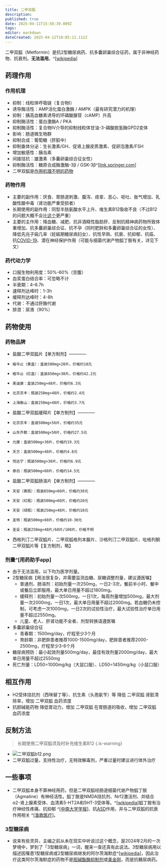 ```yaml
---
title: 二甲双胍
description: 
published: true
date: 2025-04-11T15:58:39.009Z
tags: 
editor: markdown
dateCreated: 2025-04-12T10:05:12.112Z
---
```


二甲双胍（Metformin）是抗2型糖尿病药、抗多囊卵巢综合征药，属于非神经药物、抗衰剂。**无法滥用**。^[[wikipedia](https://en.wikipedia.org/wiki/Metformin)]
## 药理作用
### 作用机理
- 抑制：线粒体呼吸链（复合物I）
- 诱导酶活性：AMP活化蛋白激酶 / AMPK（最有研究潜力的机理）
- 抑制：胰高血糖素诱导的环磷酸腺苷（cAMP）升高
- 抑制酶活性：蛋白激酶A / PKA
- 抑制酶活性：复合物IV介导的抑制线粒体甘油-3-磷酸脱氢酶GPD2变体
- 影响：肠道微生物群
- 抑制合成：葡萄糖（肝脏中）
- 抑制垂体分泌：生长激素/GH、促肾上腺皮质激素、促卵泡激素/FSH
- 增加敏感性：胰岛素
- 间接拮抗：雄激素（多囊卵巢综合征女性）
- 抑制酶活性：糖原合成酶激酶-3β / GSK-3β^[[link.springer.com](https://link.springer.com/article/10.1007/s12035-024-04003-z#Sec12)]
- 二甲双胍是[作用机理不明的药物](/%E7%B4%A2%E5%BC%95/#%E4%BD%9C%E7%94%A8%E6%9C%BA%E7%90%86%E4%B8%8D%E6%98%8E%E7%9A%84%E8%8D%AF%E7%89%A9%E7%B4%A2%E5%BC%95-1)
### 药物作用
- 主要的副作用：厌食、胃肠道刺激、腹泻、痉挛、恶心、呕吐、胀气增加、乳酸性酸中毒（肾功能严重受损者）
- 长期使用的副作用：同型半胱氨酸水平上升、维生素B12吸收不良（不过B12的问题大概不会比[这个](https://en.wikipedia.org/wiki/Nitrous_oxide)更严重）
- 主要的主作用：降血糖、减肥、抗非酒精性脂肪肝、反制抗精神病药物所致体重增加、抗多囊卵巢综合征、抗不孕（同时肥胖和多囊卵巢综合征的女性）、降低先兆子痫几率（妊娠期糖尿病妇女）、抗性早熟、抗衰、抗抑郁、抗癌、抗[COVID-19](https://en.wikipedia.org/wiki/COVID-19)、潜在神经保护作用（可能与细菌代谢产物胍丁胺有关，详见下文）
### 药代动力学
- 口服生物利用度：50%-60%（空腹）
- 血浆蛋白结合率：可忽略不计
- 半衰期：4–8.7h
- 速释剂达峰时：1-3h
- 缓释剂达峰时：4-8h
- 代谢：不通过肝酶代谢
- 排泄：尿液（90%）
## 药物使用
### 药物品牌
- 盐酸二甲双胍片【单方制剂】————
-     格华止（黄盒）：盒装500mg×20片，价格约18元
-     格华止（红盒）：盒装850mg×30片，价格约42.2元
-     美迪康：盒装250mg×48片，价格约6.3元
-     北京京丰：瓶装250mg×48片，价格约2.4元
-     上海衡山：盒装250mg×48片，价格约3.7元
- 盐酸二甲双胍缓释片【单方制剂】————
-     北京京丰：盒装500mg×56片，价格约35元
-     山东齐都：盒装500mg×50片，价格约27.5元
-     允康：盒装500mg×30片，价格约19.3元
-     天方：盒装500mg×40片，价格约4.8元
-     悦达宁：瓶装500mg×30片，价格约6.9元
-     泰白：瓶装500mg×60片，价格约14.5元
- 盐酸二甲双胍肠溶片【单方制剂】————
-     天安（黄瓶）：瓶装850mg×60片，价格约30元
-     天安（红瓶）：瓶装500mg×60片，价格约20元
-     天安（绿瓶）：瓶装250mg×48片，价格约10元
-     圣特：瓶装500mg×60片，价格约10-30元
-     圣妥：瓶装250mg×48片/60片/100片，价格不明
- 西格列汀二甲双胍片、二甲双胍格列本脲片、沙格列汀二甲双胍片、吡格列酮二甲双胍片等【复方制剂，略】
### 剂量^[用药助手app]
- 由于无法滥用，以下均为医学剂量。
- 2型糖尿病【用法很复杂，并需要监测血糖、尿糖调整剂量，建议遵医嘱】
  - 普通剂、肠溶剂：初始剂量一次250mg，一日2-3次，餐前半小时、餐中或餐后立即服用，最大单日用量不超过1800mg。
  - 缓释剂：初始剂量一次500mg，一日1次，每周剂量增加500mg，最大剂量一次2000mg，一日1次，最大单日用量不超过2000mg。若血糖仍未控制，可考虑一次1000mg，一日2次的试验性治疗，最大试验性治疗单日用量不超过2550mg。
  - 儿童、老人、肝肾功能不全者、剂型转换请遵医嘱
- 多囊卵巢综合征
  - 青春期：1500mg/day，疗程至少3个月
  - 育龄期：非肥胖患者推荐1000-1500mg/day，肥胖患者推荐2000-2500mg，疗程至少3-6个月
- 糖尿病预防：最小起效剂量500mg/day，最佳有效剂量2000mg/day，最大单日用量不超过2550mg
- 死亡剂量：LD50=1000mg/kg（大鼠口服）、LD50=1450mg/kg（小鼠口服）
## 相互作用
- H2受体拮抗剂（西咪替丁等）、抗生素（头孢氨苄）等 降低 二甲双胍 肾脏清除率，增加 二甲双胍 血药浓度
- 抗胆碱能药物 降低胃动力，增加 二甲双胍 在胃肠道的吸收，增加 二甲双胍 血药浓度
## 反制方法
> 长期使用二甲双胍须及时补充维生素B12
{.is-warning}
- ![二甲双胍b12.png](/imgs/二甲双胍b12.png)
- 二甲双胍过量，支持性治疗，无特效解毒剂，严重过量时建议进行体外治疗
## 一些事项
- 二甲双胍本身不算神经用药，但是二甲双胍经肠道细菌代谢产物胍丁胺（Agmatine）有神经活性。胍丁胺是NMDA拮抗剂、Nrf2激活剂、并结合α2-肾上腺素受体、血清素5-HT2A和5HT-3受体等。^[[wikipedia](https://en.wikipedia.org/wiki/Agmatine)]胍丁胺有治疗神经性疼痛、抗抑郁 ^[[中南大学学报](https://www.ncbi.nlm.nih.gov/pmc/articles/PMC10929974/)]、抗[ASD](/psychiatry/ASD)作用，并与二甲双胍的抗衰作用相关 ^[[渔歌医疗](https://m.yuge.com/news/35203621)]。
### 3型糖尿病
- 说来有些灵异，主编之前从未在现实中听说过这个概念，是2024年2月的一次梦境中，梦到了「3型糖尿病」一词，醒来一查还真有此说法。3型糖尿病用以描述因罹患1型糖尿病或2型糖尿病继发的阿尔茨海默症^[[wikipedia](https://en.wikipedia.org/wiki/Type_3_diabetes)]，因此治疗这类阿尔茨海默症的药物不是[胆碱酯酶抑制剂](/drug/ChEI/)或[美金刚](/drug/MMT/)，而是抗糖尿病药。

